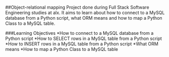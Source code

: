 ##Object-relational mapping
Project done during Full Stack Software Engineering studies at alx. It aims to learn about how to connect to a MySQL database from a Python script, what ORM means and how to map a Python Class to a MySQL table.

###Learning Objectives
*How to connect to a MySQL database from a Python script
*How to SELECT rows in a MySQL table from a Python script
*How to INSERT rows in a MySQL table from a Python script
*What ORM means
*How to map a Python Class to a MySQL table
